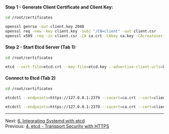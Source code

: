 
#### Step 1 - Generate Client Certificate and Client Key:
```sh
cd /root/certificates
```
```sh
openssl genrsa -out client.key 2048
openssl req -new -key client.key -subj "/CN=client" -out client.csr
openssl x509 -req -in client.csr -CA ca.crt -CAkey ca.key -CAcreateserial -out client.crt -extensions v3_req  -days 2000
```

#### Step 2 - Start Etcd Server (Tab 1):
```sh
cd /root/certificates

etcd --cert-file=etcd.crt --key-file=etcd.key --advertise-client-urls=https://127.0.0.1:2379 --client-cert-auth --trusted-ca-file=ca.crt --listen-client-urls=https://127.0.0.1:2379
```

#### Connect to Etcd (Tab 2)
```sh
cd /root/certificates

etcdctl --endpoints=https://127.0.0.1:2379 --cacert=ca.crt --cert=client.crt --key=client.key put key1 "value1"

etcdctl --endpoints=https://127.0.0.1:2379 --cacert=ca.crt --cert=client.crt --key=client.key get key1
```

---

Next: [6. Integrating Systemd with etcd](etcd-systemd.md) <br>
Previous: [4. etcd - Transport Security with HTTPS](etcd-https.md)
